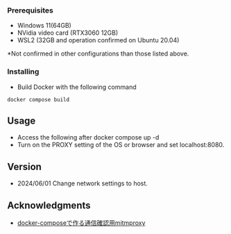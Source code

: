 ### Prerequisites

* Windows 11(64GB)
* NVidia video card (RTX3060 12GB)
* WSL2 (32GB and operation confirmed on Ubuntu 20.04)

*Not confirmed in other configurations than those listed above.

### Installing

* Build Docker with the following command
```
docker compose build
```

## Usage

* Access the following after docker compose up -d
* Turn on the PROXY setting of the OS or browser and set localhost:8080.

## Version

* 2024/06/01 Change network settings to host.

## Acknowledgments

* [docker-composeで作る通信確認用mitmproxy](https://qiita.com/garupon/items/5540ea14809361e92d99)